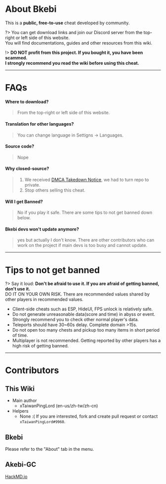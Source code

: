 <!-- README.md (Home) -->

# About Bkebi
This is a **public, free-to-use** cheat developed by community.

?> You can get download links and join our Discord server from the top-right or left side of this website.<br>
You will find documentations, guides and other resources from this wiki.

!> **DO NOT profit from this project. If you bought it, you have been scammed.** <br>
**I strongly recommend you read the wiki before using this cheat.**

---

# FAQs
#### Where to download?
> From the top-right or left side of this website.

#### Translation for other languages?
> You can change language in Settigns -> Languages.

#### Source code?
> Nope

#### Why closed-source?
> 1. We received [DMCA Takedown Notice](https://zh.wikipedia.org/wiki/%E6%95%B8%E5%AD%97%E5%8D%83%E5%B9%B4%E7%89%88%E6%AC%8A%E6%B3%95), we had to turn repo to private.
> 2. Stop others selling this cheat.

#### Will I get Banned?
> No if you play it safe. There are some tips to not get banned down below.

#### Bkebi devs won't update anymore?
> yes but actually I don't know. There are other contributors who can work on the project if main devs is too busy and cannot update.

---

# Tips to not get banned
?> Say it loud: **Don't be afraid to use it. If you are afraid of getting banned, don't use it.** <br>
DO IT ON YOUR OWN RISK. There are recommended values shared by other players in recommended values.
- Client-side cheats such as ESP, HideUI, FPS unlock is relatively safe.
- Do not generate unreasonable data(score and time) in abyss or event. Strongly recommend you to check other normal player's data.
- Teleports should have 30~60s delay. Complete domain >15s.
- Do not open too many chests and pickup too many items in short period of time. 
- Multiplayer is not recommended. Getting reported by other players has a high risk of getting banned.

---

# Contributors
## This Wiki
- Main author
  - xTaiwanPingLord (en-us/zh-tw/zh-cn)
- Helpers
  - None :( If you are interested, fork and create pull request or contact `xTaiwanPingLord#9960`.

## Bkebi
Please refer to the "About" tab in the menu.

## Akebi-GC
[HackMD.io](https://hackmd.io/@xTaiwanPingLord/AkebiGCContributors)